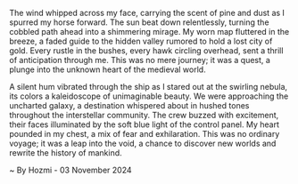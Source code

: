 
The wind whipped across my face, carrying the scent of pine and dust as I spurred my horse forward. The sun beat down relentlessly, turning the cobbled path ahead into a shimmering mirage. My worn map fluttered in the breeze, a faded guide to the hidden valley rumored to hold a lost city of gold. Every rustle in the bushes, every hawk circling overhead, sent a thrill of anticipation through me. This was no mere journey; it was a quest, a plunge into the unknown heart of the medieval world.

A silent hum vibrated through the ship as I stared out at the swirling nebula, its colors a kaleidoscope of unimaginable beauty. We were approaching the uncharted galaxy, a destination whispered about in hushed tones throughout the interstellar community. The crew buzzed with excitement, their faces illuminated by the soft blue light of the control panel. My heart pounded in my chest, a mix of fear and exhilaration. This was no ordinary voyage; it was a leap into the void, a chance to discover new worlds and rewrite the history of mankind. 

~ By Hozmi - 03 November 2024
